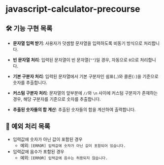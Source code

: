 # javascript-calculator-precourse

## 🛠️ 기능 구현 목록

- **문자열 입력 받기**: 사용자가 덧셈할 문자열을 입력하도록 비동기 방식으로 처리합니다.
  
- **빈 문자열 처리**: 입력된 문자열이 빈 문자열(`""`)일 경우, 자동으로 `0`으로 처리합니다.

- **기본 구분자 처리**: 입력된 문자열에서 기본 구분자인 쉼표(`,`)와 콜론(`:`)을 기준으로 숫자를 추출합니다.

- **커스텀 구분자 처리**: 문자열의 앞부분에 `//`와 `\n` 사이에 커스텀 구분자가 존재하는 경우, 해당 구분자를 기준으로 숫자를 추출합니다.

- **추출된 숫자들의 합 계산**: 추출된 숫자들의 합을 계산하여 출력합니다.

## 🚨 예외 처리 목록
- 입력값에 숫자가 아닌 값이 포함된 경우
  - 예외: `[ERROR] 입력값에 숫자가 아닌 값이 포함되어 있습니다.`
- 입력값에 음수가 포함된 경우
  - 예외: `[ERROR] 입력값에 음수는 허용되지 않습니다.`

